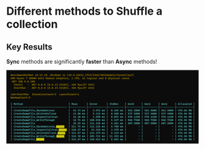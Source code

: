 # Different methods to Shuffle a collection

## Key Results

**Sync** methods are significantly **faster** than **Async** methods!

![Benchmark](Benchmark.png)
